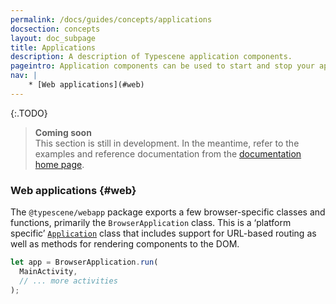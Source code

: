 ```yaml
---
permalink: /docs/guides/concepts/applications
docsection: concepts
layout: doc_subpage
title: Applications
description: A description of Typescene application components.
pageintro: Application components can be used to start and stop your application, and create some of your components right away.
nav: |
    * [Web applications](#web)
---
```


{:.TODO}
> **Coming soon** <br>
  This section is still in development. In the meantime, refer to the examples and reference documentation from the [documentation home page](/docs/).

### Web applications {#web}

The `@typescene/webapp` package exports a few browser-specific classes and functions, primarily the `BrowserApplication` class. This is a ‘platform specific’ [`Application`](/docs/ref/Application) class that includes support for URL-based routing as well as methods for rendering components to the DOM.

```typescript
let app = BrowserApplication.run(
  MainActivity,
  // ... more activities
);
```
